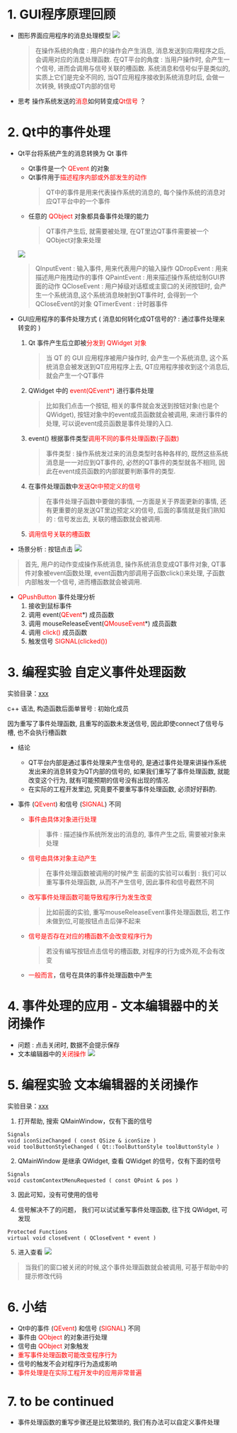 # 1. GUI程序原理回顾
- 图形界面应用程序的消息处理模型
    ![](vx_images/038_1.png)
    > 在操作系统的角度 : 用户的操作会产生消息, 消息发送到应用程序之后, 会调用对应的消息处理函数.
    > 在QT平台的角度 : 当用户操作时, 会产生一个信号, 进而会调用与信号关联的槽函数.
    > 系统消息和信号似乎是类似的, 实质上它们是完全不同的, 当QT应用程序接收到系统消息时后, 会做一次转换, 转换成QT内部的信号

- 思考
    操作系统发送的<font color=red>消息</font>如何转变成<font color=red>Qt信号</font> ？

# 2. Qt中的事件处理
- Qt平台将系统产生的消息转换为 Qt 事件
    - Qt事件是一个 <font color=red>QEvent</font> 的对象
    - Qt事件用于<font color=red>描述程序内部或外部发生的动作</font>
        > QT中的事件是用来代表操作系统的消息的, 每个操作系统的消息对应QT平台中的一个事件
    - 任意的 <font color=red>QObject</font> 对象都具备事件处理的能力
        > QT事件产生后, 就需要被处理, 在QT里边QT事件需要被一个QObject对象来处理

    ![](vx_images/038_2.png)
    > QInputEvent : 输入事件, 用来代表用户的输入操作
    > QDropEvent : 用来描述用户拖拽动作的事件
    > QPaintEvent : 用来描述操作系统绘制GUI界面的动作
    > QCloseEvent : 用户掉级对话框或主窗口的关闭按钮时, 会产生一个系统消息,这个系统消息映射到QT事件时, 会得到一个QCloseEvent的对象
    > QTimerEvent : 计时器事件

- GUI应用程序的事件处理方式 ( 消息如何转化成QT信号的?  : 通过事件处理来转变的 )
    1. Qt 事件产生后立即被<font color=red>分发到 QWidget 对象</font>
        > 当 QT 的 GUI 应用程序被用户操作时, 会产生一个系统消息, 这个系统消息会被发送到QT应用程序上去, QT应用程序接收到这个消息后, 就会产生一个QT事件
    2. QWidget 中的 <font color=red>event(QEvent*)</font> 进行事件处理
        > 比如我们点击一个按钮, 相关的事件就会发送到按钮对象(也是个QWidget), 按钮对象中的event成员函数就会被调用, 来进行事件的处理, 可以说event成员函数是事件处理的入口.
    3. event() 根据事件类型<font color=red>调用不同的事件处理函数(子函数)</font>
        > 事件类型 : 操作系统发过来的消息类型时各种各样的, 既然这些系统消息是一一对应到QT事件的, 必然的QT事件的类型就各不相同, 因此在event成员函数的内部就要判断事件的类型.
    4. 在事件处理函数中<font color=red>发送Qt中预定义的信号</font>
        > 在事件处理子函数中要做的事情, 一方面是关于界面更新的事情, 还有更重要的是发送QT里边预定义的信号, 后面的事情就是我们熟知的 : 信号发出去, 关联的槽函数就会被调用.
    5. <font color=red>调用信号关联的槽函数</font>

- 场景分析 : 按钮点击
![](vx_images/038_3.png)

> 首先, 用户的动作变成操作系统消息, 操作系统消息变成QT事件对象, QT事件对象被event函数处理, event函数内部调用子函数click()来处理, 子函数内部触发一个信号, 进而槽函数就会被调用.

- <font color=red>QPushButton</font> 事件处理分析
    1. 接收到鼠标事件
    2. 调用 event(<font color=red>QEvent</font>*) 成员函数
    3. 调用 mouseReleaseEvent(<font color=red>QMouseEvent</font>*) 成员函数
    4. 调用 <font color=red>click()</font> 成员函数
    5. 触发信号 <font color=red>SIGNAL(clicked())</font>

# 3. 编程实验 自定义事件处理函数
实验目录：[xxx](vx_attachments\xxx)

 c++ 语法, 构造函数后面单冒号 : 初始化成员

因为重写了事件处理函数, 且重写的函数未发送信号, 因此即使connect了信号与槽, 也不会执行槽函数

- 结论
    - QT平台内部是通过事件处理来产生信号的, 是通过事件处理来讲操作系统发出来的消息转变为QT内部的信号的, 如果我们重写了事件处理函数, 就能改变这个行为, 就有可能预期的信号没有出现的情况.
    - 在实际的工程开发里边, 究竟要不要重写事件处理函数, 必须好好斟酌.

- 事件 (<font color=red>QEvent</font>) 和信号 (<font color=red>SIGNAL</font>) 不同
    - <font color=red>事件由具体对象进行处理</font>
        > 事件 : 描述操作系统所发出的消息的, 事件产生之后, 需要被对象来处理
    - <font color=red>信号由具体对象主动产生</font>
        > 在事件处理函数被调用的时候产生
        > 前面的实验可以看到 : 我们可以重写事件处理函数, 从而不产生信号, 因此事件和信号截然不同
    - <font color=red>改写事件处理函数可能导致程序行为发生改变</font>
        > 比如前面的实验, 重写mouseReleaseEvent事件处理函数后, 若工作未做到位,可能按钮点击后弹不起来
    - <font color=red>信号是否存在对应的槽函数不会改变程序行为</font>
        > 若没有编写按钮点击信号的槽函数, 对程序的行为或外观,不会有改变
    - <font color=red>一般而言</font>，信号在具体的事件处理函数中产生

# 4. 事件处理的应用 - 文本编辑器中的关闭操作
- 问题 : 点击关闭时, 数据不会提示保存
- 文本编辑器中的<font color=red>关闭操作</font>
![](vx_images/038_4.png)

# 5. 编程实验 文本编辑器的关闭操作
实验目录：[xxx](vx_attachments\xxx)

1. 打开帮助, 搜索 QMainWindow，仅有下面的信号
```
Signals
void iconSizeChanged ( const QSize & iconSize )
void toolButtonStyleChanged ( Qt::ToolButtonStyle toolButtonStyle )
```

2. QMainWindow 是继承 QWidget, 查看 QWidget 的信号，仅有下面的信号
```
Signals
void customContextMenuRequested ( const QPoint & pos )
```

3. 因此可知，没有可使用的信号

4. 信号解决不了的问题， 我们可以试试重写事件处理函数, 往下找 QWidget, 可发现
```
Protected Functions
virtual void closeEvent ( QCloseEvent * event )
```

5. 进入查看
![](vx_images/038_e1.png)
> 当我们的窗口被关闭的时候,这个事件处理函数就会被调用, 可基于帮助中的提示修改代码

# 6. 小结
- Qt中的事件 (<font color=red>QEvent</font>) 和信号 (<font color=red>SIGNAL</font>) 不同
- 事件由 <font color=red>QObject</font> 的对象进行处理
- 信号由 <font color=red>QObject</font> 对象触发
- <font color=red>重写事件处理函数可能改变程序行为</font>
- 信号的触发不会对程序行为造成影响
- <font color=red>事件处理是在实际工程开发中的应用非常普遍</font>

# 7. to be continued
- 事件处理函数的重写步骤还是比较繁琐的, 我们有办法可以自定义事件处理
